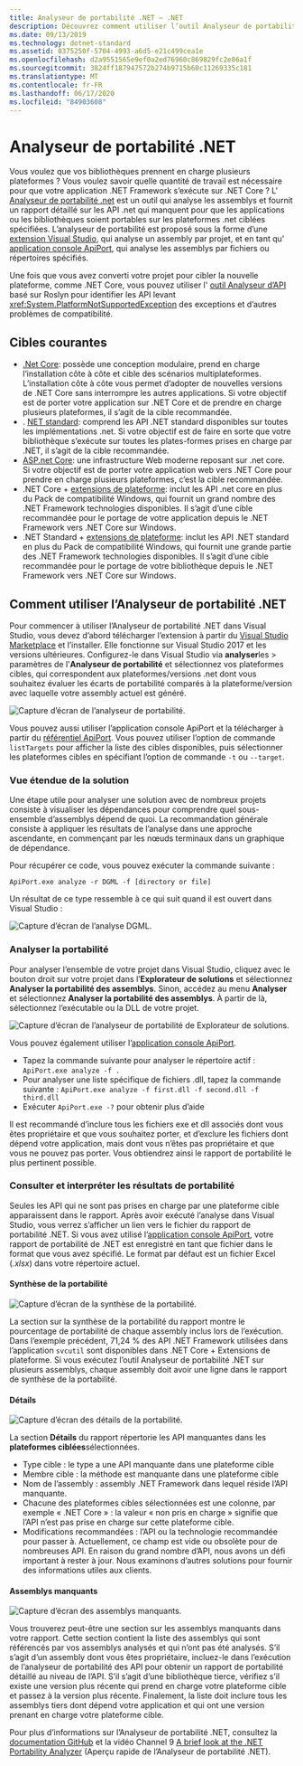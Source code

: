 ```yaml
---
title: Analyseur de portabilité .NET – .NET
description: Découvrez comment utiliser l’outil Analyseur de portabilité .NET pour évaluer la portabilité de votre code sur les différentes implémentations de .NET, notamment .NET Core, .NET Standard, UWP et Xamarin.
ms.date: 09/13/2019
ms.technology: dotnet-standard
ms.assetid: 0375250f-5704-4993-a6d5-e21c499cea1e
ms.openlocfilehash: d2a9551565e9ef0a2ed76960c869829fc2e86a1f
ms.sourcegitcommit: 3824ff187947572b274b9715b60c11269335c181
ms.translationtype: MT
ms.contentlocale: fr-FR
ms.lasthandoff: 06/17/2020
ms.locfileid: "84903608"
---
```

# <a name="the-net-portability-analyzer"></a>Analyseur de portabilité .NET

Vous voulez que vos bibliothèques prennent en charge plusieurs plateformes ? Vous voulez savoir quelle quantité de travail est nécessaire pour que votre application .NET Framework s’exécute sur .NET Core ? L' [Analyseur de portabilité .net](https://github.com/microsoft/dotnet-apiport) est un outil qui analyse les assemblys et fournit un rapport détaillé sur les API .net qui manquent pour que les applications ou les bibliothèques soient portables sur les plateformes .net ciblées spécifiées. L’analyseur de portabilité est proposé sous la forme d’une [extension Visual Studio](https://marketplace.visualstudio.com/items?itemName=ConnieYau.NETPortabilityAnalyzer), qui analyse un assembly par projet, et en tant qu' [application console ApiPort](https://aka.ms/apiportdownload), qui analyse les assemblys par fichiers ou répertoires spécifiés.

Une fois que vous avez converti votre projet pour cibler la nouvelle plateforme, comme .NET Core, vous pouvez utiliser l' [outil Analyseur d’API](api-analyzer.md) basé sur Roslyn pour identifier les API levant <xref:System.PlatformNotSupportedException> des exceptions et d’autres problèmes de compatibilité.

## <a name="common-targets"></a>Cibles courantes

- [.Net Core](../../core/index.yml): possède une conception modulaire, prend en charge l’installation côte à côte et cible des scénarios multiplateformes. L’installation côte à côte vous permet d’adopter de nouvelles versions de .NET Core sans interrompre les autres applications. Si votre objectif est de porter votre application sur .NET Core et de prendre en charge plusieurs plateformes, il s’agit de la cible recommandée.
- . [NET standard](../net-standard.md): comprend les API .NET standard disponibles sur toutes les implémentations .net. Si votre objectif est de faire en sorte que votre bibliothèque s’exécute sur toutes les plates-formes prises en charge par .NET, il s’agit de la cible recommandée.
- [ASP.net Core](/aspnet/core): une infrastructure Web moderne reposant sur .net core. Si votre objectif est de porter votre application web vers .NET Core pour prendre en charge plusieurs plateformes, c’est la cible recommandée.
- .NET Core + [extensions de plateforme](../../core/porting/windows-compat-pack.md): inclut les API .net core en plus du Pack de compatibilité Windows, qui fournit un grand nombre des .NET Framework technologies disponibles. Il s’agit d’une cible recommandée pour le portage de votre application depuis le .NET Framework vers .NET Core sur Windows.
- .NET Standard + [extensions de plateforme](../../core/porting/windows-compat-pack.md): inclut les API .NET standard en plus du Pack de compatibilité Windows, qui fournit une grande partie des .NET Framework technologies disponibles. Il s’agit d’une cible recommandée pour le portage de votre bibliothèque depuis le .NET Framework vers .NET Core sur Windows.

## <a name="how-to-use-the-net-portability-analyzer"></a>Comment utiliser l’Analyseur de portabilité .NET

Pour commencer à utiliser l’Analyseur de portabilité .NET dans Visual Studio, vous devez d’abord télécharger l’extension à partir du [Visual Studio Marketplace](https://marketplace.visualstudio.com/items?itemName=ConnieYau.NETPortabilityAnalyzer) et l’installer. Elle fonctionne sur Visual Studio 2017 et les versions ultérieures. Configurez-le dans Visual Studio via **analyser**les  >  paramètres de l'**Analyseur de portabilité** et sélectionnez vos plateformes cibles, qui correspondent aux plateformes/versions .net dont vous souhaitez évaluer les écarts de portabilité comparés à la plateforme/version avec laquelle votre assembly actuel est généré.

![Capture d’écran de l’analyseur de portabilité.](./media/portability-analyzer/portability-screenshot.png)

Vous pouvez aussi utiliser l’application console ApiPort et la télécharger à partir du [référentiel ApiPort](https://aka.ms/apiportdownload). Vous pouvez utiliser l’option de commande `listTargets` pour afficher la liste des cibles disponibles, puis sélectionner les plateformes cibles en spécifiant l’option de commande `-t` ou `--target`.

### <a name="solution-wide-view"></a>Vue étendue de la solution

Une étape utile pour analyser une solution avec de nombreux projets consiste à visualiser les dépendances pour comprendre quel sous-ensemble d’assemblys dépend de quoi. La recommandation générale consiste à appliquer les résultats de l’analyse dans une approche ascendante, en commençant par les nœuds terminaux dans un graphique de dépendance.

Pour récupérer ce code, vous pouvez exécuter la commande suivante :

```
ApiPort.exe analyze -r DGML -f [directory or file]
```

Un résultat de ce type ressemble à ce qui suit quand il est ouvert dans Visual Studio :

![Capture d’écran de l’analyse DGML.](./media/portability-analyzer/dgml-example.png)

### <a name="analyze-portability"></a>Analyser la portabilité
Pour analyser l’ensemble de votre projet dans Visual Studio, cliquez avec le bouton droit sur votre projet dans l’**Explorateur de solutions** et sélectionnez **Analyser la portabilité des assemblys**. Sinon, accédez au menu **Analyser** et sélectionnez **Analyser la portabilité des assemblys**. À partir de là, sélectionnez l’exécutable ou la DLL de votre projet.

![Capture d’écran de l’analyseur de portabilité de Explorateur de solutions.](./media/portability-analyzer/portability-solution-explorer.png)

Vous pouvez également utiliser l’[application console ApiPort](https://aka.ms/apiportdownload).

- Tapez la commande suivante pour analyser le répertoire actif : `ApiPort.exe analyze -f .`
- Pour analyser une liste spécifique de fichiers .dll, tapez la commande suivante : `ApiPort.exe analyze -f first.dll -f second.dll -f third.dll`
- Exécuter `ApiPort.exe -?` pour obtenir plus d’aide

Il est recommandé d’inclure tous les fichiers exe et dll associés dont vous êtes propriétaire et que vous souhaitez porter, et d’exclure les fichiers dont dépend votre application, mais dont vous n’êtes pas propriétaire et que vous ne pouvez pas porter. Vous obtiendrez ainsi le rapport de portabilité le plus pertinent possible.

### <a name="view-and-interpret-portability-result"></a>Consulter et interpréter les résultats de portabilité

Seules les API qui ne sont pas prises en charge par une plateforme cible apparaissent dans le rapport.
Après avoir exécuté l’analyse dans Visual Studio, vous verrez s’afficher un lien vers le fichier du rapport de portabilité .NET. Si vous avez utilisé l’[application console ApiPort](https://aka.ms/apiportdownload), votre rapport de portabilité de .NET est enregistré en tant que fichier dans le format que vous avez spécifié. Le format par défaut est un fichier Excel (*.xlsx*) dans votre répertoire actuel.

#### <a name="portability-summary"></a>Synthèse de la portabilité

![Capture d’écran de la synthèse de la portabilité.](./media/portability-analyzer/api-catalog-portablility-summary.png)

La section sur la synthèse de la portabilité du rapport montre le pourcentage de portabilité de chaque assembly inclus lors de l’exécution. Dans l’exemple précédent, 71,24 % des API .NET Framework utilisées dans l’application `svcutil` sont disponibles dans .NET Core + Extensions de plateforme. Si vous exécutez l’outil Analyseur de portabilité .NET sur plusieurs assemblys, chaque assembly doit avoir une ligne dans le rapport de synthèse de la portabilité.

#### <a name="details"></a>Détails

![Capture d’écran des détails de la portabilité.](./media/portability-analyzer/api-catalog-portablility-details.png)

La section **Détails** du rapport répertorie les API manquantes dans les **plateformes ciblées**sélectionnées.

- Type cible : le type a une API manquante dans une plateforme cible
- Membre cible : la méthode est manquante dans une plateforme cible
- Nom de l’assembly : assembly .NET Framework dans lequel réside l’API manquante.
- Chacune des plateformes cibles sélectionnées est une colonne, par exemple « .NET Core » : la valeur « non pris en charge » signifie que l’API n’est pas prise en charge sur cette plateforme cible.
- Modifications recommandées : l’API ou la technologie recommandée pour passer à. Actuellement, ce champ est vide ou obsolète pour de nombreuses API. En raison du grand nombre d’API, nous avons un défi important à rester à jour. Nous examinons d’autres solutions pour fournir des informations utiles aux clients.

#### <a name="missing-assemblies"></a>Assemblys manquants

![Capture d’écran des assemblys manquants.](./media/portability-analyzer/api-catalog-missing-assemblies.png)

Vous trouverez peut-être une section sur les assemblys manquants dans votre rapport. Cette section contient la liste des assemblys qui sont référencés par vos assemblys analysés et qui n’ont pas été analysés. S’il s’agit d’un assembly dont vous êtes propriétaire, incluez-le dans l’exécution de l’analyseur de portabilité des API pour obtenir un rapport de portabilité détaillé au niveau de l’API. S’il s’agit d’une bibliothèque tierce, vérifiez s’il existe une version plus récente qui prend en charge votre plateforme cible et passez à la version plus récente. Finalement, la liste doit inclure tous les assemblys tiers dont dépend votre application et qui ont une version prenant en charge votre plateforme cible.

Pour plus d’informations sur l’Analyseur de portabilité .NET, consultez la [documentation GitHub](https://github.com/Microsoft/dotnet-apiport#documentation) et la vidéo Channel 9 [A brief look at the .NET Portability Analyzer](https://channel9.msdn.com/Blogs/Seth-Juarez/A-Brief-Look-at-the-NET-Portability-Analyzer) (Aperçu rapide de l’Analyseur de portabilité .NET).
